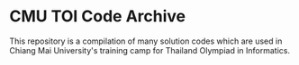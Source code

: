# CMU TOI Code Archive

This repository is a compilation of many solution codes which are used in Chiang Mai University's training camp for Thailand Olympiad in Informatics.